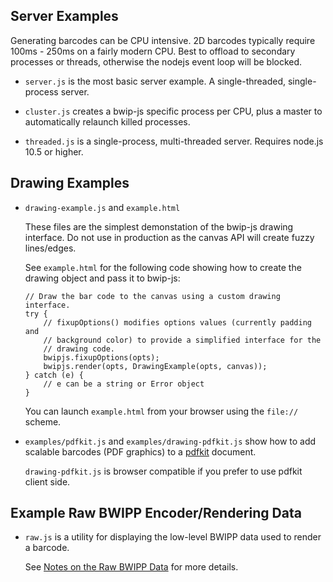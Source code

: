 
## Server Examples

Generating barcodes can be CPU intensive.  2D barcodes typically require 100ms - 250ms
on a fairly modern CPU.  Best to offload to secondary processes or threads, otherwise the
nodejs event loop will be blocked.

  - `server.js` is the most basic server example.  A single-threaded, single-process
    server.

  - `cluster.js` creates a bwip-js specific process per CPU, plus a master to
    automatically relaunch killed processes.

  - `threaded.js` is a single-process, multi-threaded server.  Requires node.js 10.5
    or higher.


## Drawing Examples

  - `drawing-example.js` and `example.html`

    These files are the simplest demonstation of the bwip-js drawing interface.
    Do not use in production as the canvas API will create fuzzy lines/edges.

    See `example.html` for the following code showing how to create the drawing
    object and pass it to bwip-js:

    ```
    // Draw the bar code to the canvas using a custom drawing interface.
    try {
        // fixupOptions() modifies options values (currently padding and
        // background color) to provide a simplified interface for the
        // drawing code.
        bwipjs.fixupOptions(opts);
        bwipjs.render(opts, DrawingExample(opts, canvas));
    } catch (e) {
        // e can be a string or Error object
    }
    ```

    You can launch `example.html` from your browser using the `file://` scheme.

  - `examples/pdfkit.js` and `examples/drawing-pdfkit.js` show how to add
    scalable barcodes (PDF graphics) to a [pdfkit](https://pdfkit.org/) document.

    `drawing-pdfkit.js` is browser compatible if you prefer to use pdfkit
    client side.


## Example Raw BWIPP Encoder/Rendering Data

  - `raw.js` is a utility for displaying the low-level BWIPP data used to render a barcode.

    See [Notes on the Raw BWIPP Data](https://github.com/metafloor/bwip-js/wiki/Notes-on-the-Raw-BWIPP-Data)
    for more details.


